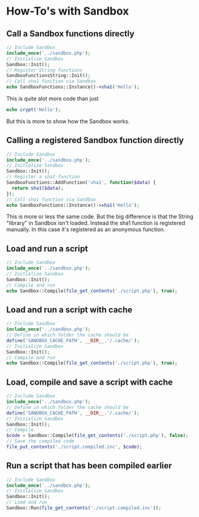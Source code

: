 # How-To's with Sandbox

## Call a Sandbox functions directly

```php
// Include Sandbox
include_once('../sandbox.php');
// Initialize Sandbox
Sandbox::Init();
// Register String functions
SandboxFunctionsString::Init();
// Call sha1 function via Sandbox
echo SandboxFunctions::Instance()->sha1('Hello');
```
This is quite alot more code than just
```php
echo crypt('Hello');
```
But this is more to show how the Sandbox works.

## Calling a registered Sandbox function directly

```php
// Include Sandbox
include_once('../sandbox.php');
// Initialize Sandbox
Sandbox::Init();
// Register a sha1 function
SandboxFunctions::AddFunction('sha1', function($data) {
  return sha1($data);
});
// Call sha1 function via Sandbox
echo SandboxFunctions::Instance()->sha1('Hello');
```

This is more or less the same code. But the big difference is that the String "library" in Sandbox isn't loaded. Instead the sha1 function is registered manually. In this case it's registered as an anonymous function.

## Load and run a script
```php
// Include Sandbox
include_once('../sandbox.php');
// Initialize Sandbox
Sandbox::Init();
// Compile and run
echo Sandbox::Compile(file_get_contents('./script.php'), true);
```

## Load and run a script with cache
```php
// Include Sandbox
include_once('../sandbox.php');
// Define in which folder the cache should be
define('SANDBOX_CACHE_PATH', __DIR__.'/.cache/');
// Initialize Sandbox
Sandbox::Init();
// Compile and run
echo Sandbox::Compile(file_get_contents('./script.php'), true);
```

## Load, compile and save a script with cache
```php
// Include Sandbox
include_once('../sandbox.php');
// Define in which folder the cache should be
define('SANDBOX_CACHE_PATH', __DIR__.'/.cache/');
// Initialize Sandbox
Sandbox::Init();
// Compile
$code = Sandbox::Compile(file_get_contents('./script.php'), false);
// Save the compiled code
file_put_contents('./script.compiled.inc', $code);
```

## Run a script that has been compiled earlier
```php
// Include Sandbox
include_once('../sandbox.php');
// Initialize Sandbox
Sandbox::Init();
// Load and run
Sandbox::Run(file_get_contents('./script.compiled.inc'));
```


